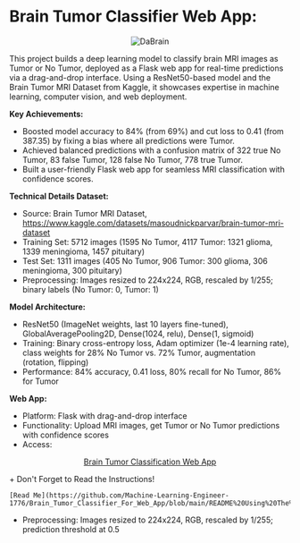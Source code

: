 **<H1>Brain Tumor Classifier Web App:</H1>**

<div align="center">
  
![DaBrain](https://github.com/user-attachments/assets/52c5e786-9fcd-4da7-a0bf-121ae4dcab15)

</div>


This project builds a deep learning model to classify brain MRI images as Tumor or No Tumor, deployed as a Flask web app for real-time predictions via a drag-and-drop interface. Using a ResNet50-based model and the Brain Tumor MRI Dataset from Kaggle, it showcases expertise in machine learning, computer vision, and web deployment.

**Key Achievements:**

+ Boosted model accuracy to 84% (from 69%) and cut loss to 0.41 (from 387.35) by fixing a bias where all predictions were Tumor.
+ Achieved balanced predictions with a confusion matrix of 322 true No Tumor, 83 false Tumor, 128 false No Tumor, 778 true Tumor.
+ Built a user-friendly Flask web app for seamless MRI classification with confidence scores.

**Technical Details Dataset:**

+ Source: Brain Tumor MRI Dataset, https://www.kaggle.com/datasets/masoudnickparvar/brain-tumor-mri-dataset
+ Training Set: 5712 images (1595 No Tumor, 4117 Tumor: 1321 glioma, 1339 meningioma, 1457 pituitary)
+ Test Set: 1311 images (405 No Tumor, 906 Tumor: 300 glioma, 306 meningioma, 300 pituitary)
+ Preprocessing: Images resized to 224x224, RGB, rescaled by 1/255; binary labels (No Tumor: 0, Tumor: 1)

**Model Architecture:**
+ ResNet50 (ImageNet weights, last 10 layers fine-tuned), GlobalAveragePooling2D, Dense(1024, relu), Dense(1, sigmoid)
+ Training: Binary cross-entropy loss, Adam optimizer (1e-4 learning rate), class weights for 28% No Tumor vs. 72% Tumor, augmentation (rotation, flipping)
+ Performance: 84% accuracy, 0.41 loss, 80% recall for No Tumor, 86% for Tumor

**Web App:**

+ Platform: Flask with drag-and-drop interface
+ Functionality: Upload MRI images, get Tumor or No Tumor predictions with confidence scores
+ Access:
<div align="center">
  
  [Brain Tumor Classification Web App](https://40ba98880c7b.ngrok-free.app/)

</div>
  + Don't Forget to Read the Instructions!

    [Read Me](https://github.com/Machine-Learning-Engineer-1776/Brain_Tumor_Classifier_For_Web_App/blob/main/README%20Using%20The%20WebApp.md/)
  

+ Preprocessing: Images resized to 224x224, RGB, rescaled by 1/255; prediction threshold at 0.5
